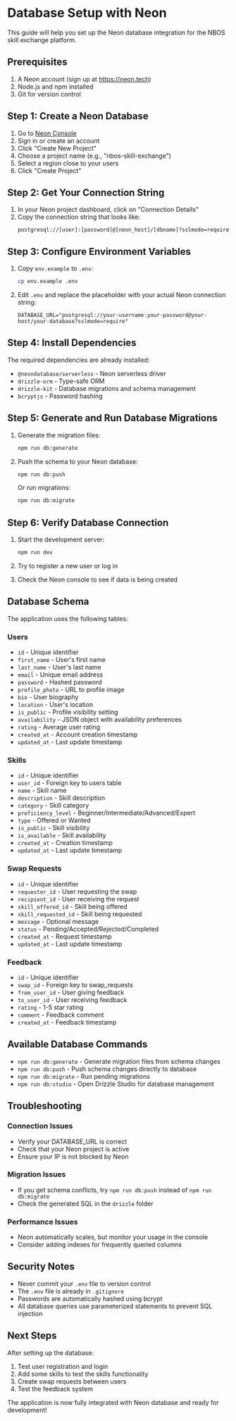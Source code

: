 # Database Setup with Neon

This guide will help you set up the Neon database integration for the NBOS skill exchange platform.

## Prerequisites

1. A Neon account (sign up at https://neon.tech)
2. Node.js and npm installed
3. Git for version control

## Step 1: Create a Neon Database

1. Go to [Neon Console](https://console.neon.tech)
2. Sign in or create an account
3. Click "Create New Project"
4. Choose a project name (e.g., "nbos-skill-exchange")
5. Select a region close to your users
6. Click "Create Project"

## Step 2: Get Your Connection String

1. In your Neon project dashboard, click on "Connection Details"
2. Copy the connection string that looks like:
   ```
   postgresql://[user]:[password]@[neon_host]/[dbname]?sslmode=require
   ```

## Step 3: Configure Environment Variables

1. Copy `env.example` to `.env`:
   ```bash
   cp env.example .env
   ```

2. Edit `.env` and replace the placeholder with your actual Neon connection string:
   ```
   DATABASE_URL="postgresql://your-username:your-password@your-host/your-database?sslmode=require"
   ```

## Step 4: Install Dependencies

The required dependencies are already installed:
- `@neondatabase/serverless` - Neon serverless driver
- `drizzle-orm` - Type-safe ORM
- `drizzle-kit` - Database migrations and schema management
- `bcryptjs` - Password hashing

## Step 5: Generate and Run Database Migrations

1. Generate the migration files:
   ```bash
   npm run db:generate
   ```

2. Push the schema to your Neon database:
   ```bash
   npm run db:push
   ```

   Or run migrations:
   ```bash
   npm run db:migrate
   ```

## Step 6: Verify Database Connection

1. Start the development server:
   ```bash
   npm run dev
   ```

2. Try to register a new user or log in
3. Check the Neon console to see if data is being created

## Database Schema

The application uses the following tables:

### Users
- `id` - Unique identifier
- `first_name` - User's first name
- `last_name` - User's last name
- `email` - Unique email address
- `password` - Hashed password
- `profile_photo` - URL to profile image
- `bio` - User biography
- `location` - User's location
- `is_public` - Profile visibility setting
- `availability` - JSON object with availability preferences
- `rating` - Average user rating
- `created_at` - Account creation timestamp
- `updated_at` - Last update timestamp

### Skills
- `id` - Unique identifier
- `user_id` - Foreign key to users table
- `name` - Skill name
- `description` - Skill description
- `category` - Skill category
- `proficiency_level` - Beginner/Intermediate/Advanced/Expert
- `type` - Offered or Wanted
- `is_public` - Skill visibility
- `is_available` - Skill availability
- `created_at` - Creation timestamp
- `updated_at` - Last update timestamp

### Swap Requests
- `id` - Unique identifier
- `requester_id` - User requesting the swap
- `recipient_id` - User receiving the request
- `skill_offered_id` - Skill being offered
- `skill_requested_id` - Skill being requested
- `message` - Optional message
- `status` - Pending/Accepted/Rejected/Completed
- `created_at` - Request timestamp
- `updated_at` - Last update timestamp

### Feedback
- `id` - Unique identifier
- `swap_id` - Foreign key to swap_requests
- `from_user_id` - User giving feedback
- `to_user_id` - User receiving feedback
- `rating` - 1-5 star rating
- `comment` - Feedback comment
- `created_at` - Feedback timestamp

## Available Database Commands

- `npm run db:generate` - Generate migration files from schema changes
- `npm run db:push` - Push schema changes directly to database
- `npm run db:migrate` - Run pending migrations
- `npm run db:studio` - Open Drizzle Studio for database management

## Troubleshooting

### Connection Issues
- Verify your DATABASE_URL is correct
- Check that your Neon project is active
- Ensure your IP is not blocked by Neon

### Migration Issues
- If you get schema conflicts, try `npm run db:push` instead of `npm run db:migrate`
- Check the generated SQL in the `drizzle` folder

### Performance Issues
- Neon automatically scales, but monitor your usage in the console
- Consider adding indexes for frequently queried columns

## Security Notes

- Never commit your `.env` file to version control
- The `.env` file is already in `.gitignore`
- Passwords are automatically hashed using bcrypt
- All database queries use parameterized statements to prevent SQL injection

## Next Steps

After setting up the database:

1. Test user registration and login
2. Add some skills to test the skills functionality
3. Create swap requests between users
4. Test the feedback system

The application is now fully integrated with Neon database and ready for development! 